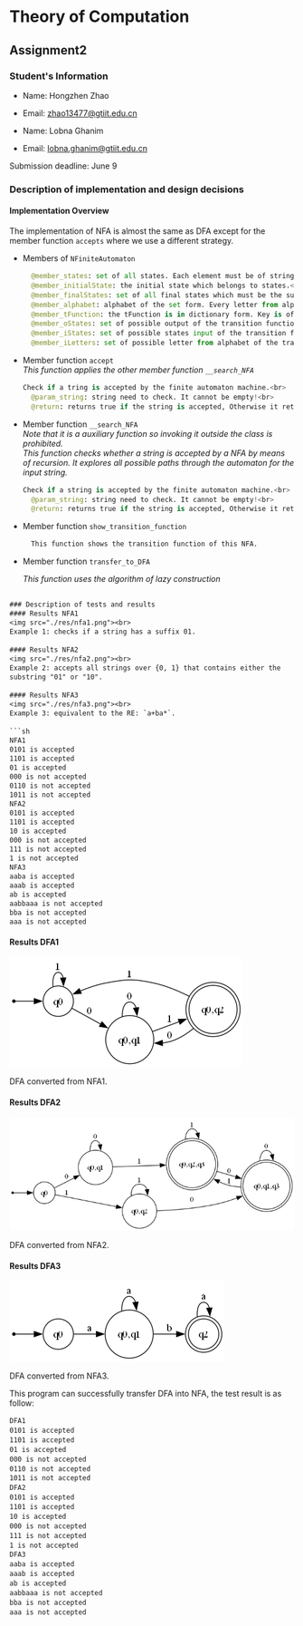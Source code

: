 # Theory of Computation

## Assignment2

### Student's Information

- Name: Hongzhen Zhao

- Email: zhao13477@gtiit.edu.cn

- Name: Lobna Ghanim

- Email: lobna.ghanim@gtiit.edu.cn

Submission deadline: June 9

### Description of implementation and design decisions

#### Implementation Overview

The implementation of NFA is almost the same as DFA except for the 
member function `accepts` where we use a different strategy.<br>

- Members of `NFiniteAutomaton`
  
  ```py
    @member_states: set of all states. Each element must be of string type.<br>
    @member_initialState: the initial state which belongs to states.<br>
    @member_finalStates: set of all final states which must be the subset of states.<br>
    @member_alphabet: alphabet of the set form. Every letter from alphabet must have only single character!<br>
    @member_tFunction: the tFunction is in dictionary form. Key is of the form (state, letter), Value is state.<br>
    @member_oStates: set of possible output of the transition function.
    @member_iStates: set of possible states input of the transition function.
    @member_iLetters: set of possible letter from alphabet of the transition function.
  ```

- Member function `accept`<br>
  *This function applies the other member function `__search_NFA`*
  
  ```py
  Check if a tring is accepted by the finite automaton machine.<br>
    @param_string: string need to check. It cannot be empty!<br>
    @return: returns true if the string is accepted, Otherwise it returns false.
  ```

- Member function `__search_NFA`<br>
  *Note that it is a auxiliary function so invoking it outside the class is prohibited.*<br>
  *This function checks whether a string is accepted by a NFA by means of recursion. It explores all possible paths through the automaton for the input string.*<br> 
  
  ```py
  Check if a string is accepted by the finite automaton machine.<br>
    @param_string: string need to check. It cannot be empty!<br>
    @return: returns true if the string is accepted, Otherwise it returns false.
  ```

- Member function `show_transition_function`
  
  ```py
    This function shows the transition function of this NFA.
  ```

- Member function `transfer_to_DFA`
  
  *This function uses the algorithm of lazy construction*
  
  ```py
  
  ```

```
### Description of tests and results
#### Results NFA1
<img src="./res/nfa1.png"><br>
Example 1: checks if a string has a suffix 01.

#### Results NFA2
<img src="./res/nfa2.png"><br>
Example 2: accepts all strings over {0, 1} that contains either the substring "01" or "10".

#### Results NFA3
<img src="./res/nfa3.png"><br>
Example 3: equivalent to the RE: `a+ba*`.

```sh
NFA1
0101 is accepted
1101 is accepted
01 is accepted
000 is not accepted
0110 is not accepted
1011 is not accepted
NFA2
0101 is accepted
1101 is accepted
10 is accepted
000 is not accepted
111 is not accepted
1 is not accepted
NFA3
aaba is accepted
aaab is accepted
ab is accepted
aabbaaa is not accepted
bba is not accepted
aaa is not accepted
```

#### Results DFA1

<img src="./res/dfa1.png">

DFA converted from NFA1.

#### Results DFA2

<img src="./res/dfa2.png">

DFA converted from NFA2.

#### Results DFA3

<img src="./res/dfa3.png">

DFA converted from NFA3.

This program can successfully transfer DFA into NFA, the test result is as follow:

```sh
DFA1
0101 is accepted
1101 is accepted
01 is accepted
000 is not accepted
0110 is not accepted
1011 is not accepted
DFA2
0101 is accepted
1101 is accepted
10 is accepted
000 is not accepted
111 is not accepted
1 is not accepted
DFA3
aaba is accepted
aaab is accepted
ab is accepted
aabbaaa is not accepted
bba is not accepted
aaa is not accepted
```
